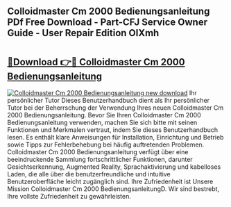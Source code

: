 ## Colloidmaster Cm 2000 Bedienungsanleitung PDf Free Download - Part-CFJ Service Owner Guide - User Repair Edition OIXmh

# <h2><a href="http://df3z84.blite.top/?on=Colloidmaster+Cm+2000+Bedienungsanleitung">🔗Download 👉🔴 Colloidmaster Cm 2000 Bedienungsanleitung</a></h2>

[![Colloidmaster Cm 2000 Bedienungsanleitung new download](https://i.imgur.com/lujVjoI.png)](http://df3z84.blite.top/?on=Colloidmaster+Cm+2000+Bedienungsanleitung)
Ihr persönlicher Tutor Dieses Benutzerhandbuch dient als Ihr persönlicher Tutor bei der Beherrschung der Verwendung Ihres neuen Colloidmaster Cm 2000 Bedienungsanleitung. Bevor Sie Ihren Colloidmaster Cm 2000 Bedienungsanleitung verwenden, machen Sie sich bitte mit seinen Funktionen und Merkmalen vertraut, indem Sie dieses Benutzerhandbuch lesen. Es enthält klare Anweisungen für Installation, Einrichtung und Betrieb sowie Tipps zur Fehlerbehebung bei häufig auftretenden Problemen. Colloidmaster Cm 2000 Bedienungsanleitung verfügt über eine beeindruckende Sammlung fortschrittlicher Funktionen, darunter Gesichtserkennung, Augmented Reality, Sprachaktivierung und kabelloses Laden, die alle über die benutzerfreundliche und intuitive Benutzeroberfläche leicht zugänglich sind. Ihre Zufriedenheit ist Unsere Mission Colloidmaster Cm 2000 BedienungsanleitungD. Wir sind bestrebt, Ihre vollste Zufriedenheit zu gewährleisten.
